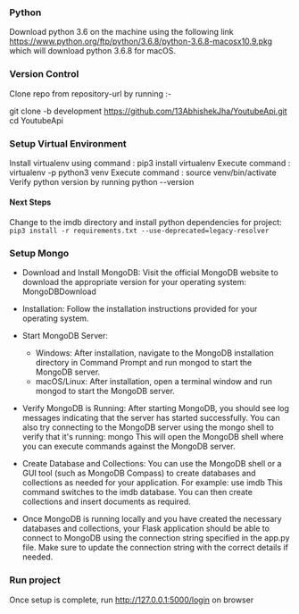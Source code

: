 ### Python
Download python 3.6 on the machine using the following link https://www.python.org/ftp/python/3.6.8/python-3.6.8-macosx10.9.pkg which will download python 3.6.8 for macOS.

### Version Control
Clone repo from repository-url by running :-

git clone -b development https://github.com/13AbhishekJha/YoutubeApi.git
cd YoutubeApi

### Setup Virtual Environment
Install virtualenv using command : 
pip3 install virtualenv 
Execute command : virtualenv -p python3 venv 
Execute command : source venv/bin/activate 
Verify python version by running python --version

#### Next Steps
Change to the imdb directory and install python dependencies for project:
`pip3 install -r requirements.txt --use-deprecated=legacy-resolver`

### Setup Mongo
* Download and Install MongoDB: Visit the official MongoDB website to download the appropriate version for your operating system: MongoDBDownload
* Installation: Follow the installation instructions provided for your operating system.

* Start MongoDB Server:
    * Windows: After installation, navigate to the MongoDB installation directory in Command Prompt and run mongod to start the MongoDB server.
    * macOS/Linux: After installation, open a terminal window and run mongod to start the MongoDB server.

* Verify MongoDB is Running: After starting MongoDB, you should see log messages indicating that the server has started successfully. You can also try connecting to the MongoDB server using the mongo shell to verify that it's running:
    mongo
This will open the MongoDB shell where you can execute commands against the MongoDB server.

* Create Database and Collections: You can use the MongoDB shell or a GUI tool (such as MongoDB Compass) to create databases and collections as needed for your application. For example:
    use imdb
    This command switches to the imdb database. You can then create collections and insert documents as required.

* Once MongoDB is running locally and you have created the necessary databases and collections, your Flask application should be able to connect to MongoDB using the connection string specified in the app.py file. Make sure to update the connection string with the correct details if needed.

### Run project
Once setup is complete, run http://127.0.0.1:5000/login on browser
